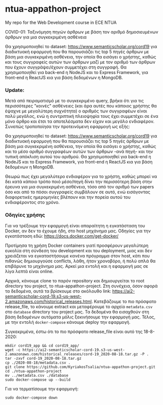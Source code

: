 # ntua-appathon-project
My repo for the Web Development course in ECE NTUA

COVID-01: Ταξινόμηση πηγών άρθρων με βάση τον αριθμό δημοσιευμένων άρθρων για μια συγκεκριμένη ασθένεια

Θα χρησιμοποιηθεί το dataset: https://www.semanticscholar.org/cord19 για διαδικτυακή εφαρμογή που θα παρουσιάζει τις top  5 πηγές άρθρων με βάση μια συγκεκριμένη ασθένεια, την οποία θα εισάγει ο χρήστης, καθώς και τους συγγραφείς αυτών των άρθρων μαζί με τον αριθμό των άρθρων που έχουν συγγράψει/έχουν συμμετέχει στη συγγραφή.
Θα χρησιμοποιηθεί για back-end η NodeJS και το Express Framework, για front-end η ReactJS κια για βάση δεδομένων η MongoDB.

<h3>Update:</h3>

Μετά από πειραματισμό με το συγκεκριμένο query, βρήκα ότι για τις περισσότερες "κοινές" ασθένειες (και άρα αυτές που κάποιος χρήστης θα έψαχνε με μεγαλύτερη συχνότητα) ο αριθμός των συγγραφέων είναι πολύ μεγάλος, ενώ η συντριπτική πλειοψηφία τους έχει συμμετέχει σε ένα μόνο άρθρο και έτσι τα αποτελέσματα δεν είχαν και μεγάλο ενδιαφέρον. Συνεπώς τροποποίησα την προτεινόμενη εφαρμογή ως εξής:

Θα χρησιμοποιηθεί το dataset: https://www.semanticscholar.org/cord19 για διαδικτυακή εφαρμογή που θα παρουσιάζει τις top  5 πηγές άρθρων με βάση μια συγκεκριμένη ασθένεια, την οποία θα εισάγει ο χρήστης, καθώς και το μέσο αριθμό συγγραφέων αυτών των άρθρων -ανά πηγή- και την τυπική απόκλιση αυτού του αριθμού.
Θα χρησιμοποιηθεί για back-end η NodeJS και το Express Framework, για front-end η ReactJS κια για βάση δεδομένων η MongoDB.

Θεωρώ πως έχει μεγαλύτερο ενδιαφέρον για το χρήστη, καθώς μπορεί να δει κατά κάποιο τρόπο ποιό μέσο/πηγή δίνει την περισσότερη βάση στην έρευνα για μια συγκεκριμένη ασθένεια, τόσο από τον αριθμό των papers όσο και από το πόσοι συγγραφείς συμβάλουν σε αυτό, ενώ εισάγοντας διαφορετικές ημερομηνίες βλέπουν και την πορεία αυτού του ενδιαφέροντος στο χρόνο.

<h3>Οδηγίες χρήσης</h3>

Για να τρέξουμε την εφαρμογή είναι απαραίτητη η εγκατάσταση του Docker, αν δεν το έχουμε ήδη, στο host μηχάνημα μας. Οδηγίες για την εγκατάσταση εδώ: https://docs.docker.com/get-docker/

Προτίμησα τη χρήση Docker containers γιατί προσφέρoυν μεγαλύτερη ευκολία στη σύνδεση του development και του deployment, μιας και δεν χρειάζεται να εγκαταστήσουμε κανένα πρόγραμμα στον host, κάτι που πιθανώς δημιουργούσε conflicts, λάθη, ήταν χρονοβόρο, ή πολύ απλά θα επιβάρυνε το μηχάνημα μας. Αρκεί μια εντολή και η εφαρμογή μας σε λίγα λεπτά είναι online.

Αρχικά, κάνουμε clone το παρόν repository και δημιουργείται το root directory του project, το ntua-appathon-project. Στη συνέχεια, όσον αφορά τα δεδομένα, αυτά τα βρίσκουμε στο ακόλουθο link: https://ai2-semanticscholar-cord-19.s3-us-west-2.amazonaws.com/historical_releases.html. Κατεβάζουμε το πιο πρόσφατο release_file, το κάνουμε extract και μεταφέρουμε το αρχείο <code>metadata.csv</code> στο <code>database</code> directory του project μας. Τα δεδομένα θα εισαχθούν στη βάση δεδομένων αυτόματα μόλις ξεκινήσουμε την εφαρμογή μας. Τέλος, με την εντολή <code>docker-compose</code> κάνουμε deploy την εφαρμογή.

Συγκεκριμένα, έστω ότι το πιο πρόσφατο release_file είναι αυτό της 18-8-2020:
```
mkdir cord19_app && cd cord19_app/
wget -c https://ai2-semanticscholar-cord-19.s3-us-west-2.amazonaws.com/historical_releases/cord-19_2020-08-18.tar.gz -P .
tar -zxvf cord-19_2020-08-18.tar.gz
cp ./2020-08-18/metadata.csv .
git clone https://github.com/KyriakosTsalia/ntua-appathon-project.git
cd ./ntua-appathon-project
mv ../metadata.csv ./database
sudo docker-compose up --build
```

Για να τερματίσουμε την εφαρμογή:
```
sudo docker-compose down
```
